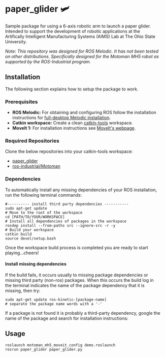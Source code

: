 # paper_glider :small_airplane:
Sample package for using a 6-axis robotic arm to launch a paper glider. Intended to support the development of robotic applications at the Artifically Intelligent Manufacturing Systems (AIMS) Lab at The Ohio State University.

_Note: This repository was designed for ROS Melodic. It has not been tested on other distributions._
_Specifically designed for the Motoman MH5 robot as supported by the ROS-Industrial program._

## Installation
The following section explains how to setup the package to work.

### Prerequisites
  - **ROS Melodic:** For obtaining and configuring ROS follow the installation instructions for [full-desktop Melodic installation](http://wiki.ros.org/melodic/Installation/Ubuntu).
  - **Catkin workspace:** Create a clean [catkin-tools](https://catkin-tools.readthedocs.io/en/latest/index.html) workspace.
  - **MoveIt 1:** For installation instructions see [MoveIt's webpage](https://moveit.ros.org/install/).

### Required Repositories
  Clone the below repositories into your catkin-tools workspace:
  - [paper_glider](https://github.com/osu-aims/paper_glider)
  - [ros-industrial/Motoman](https://github.com/ros-industrial/motoman)


### Dependencies
To automatically install any missing dependencies of your ROS installation, run the following terminal commands:

```
#---------- install third party dependencies -----------
sudo apt-get update
# Move to the root of the workspace
cd [PATH/TO/YOUR/WORKSPACE]
# Install all dependencies of packages in the workspace
rosdep install --from-paths src --ignore-src -r -y
# Build your workspace
catkin build
source devel/setup.bash
```
Once the workspace build process is completed you are ready to start playing...cheers!

#### Install missing dependencies
If the build fails, it occurs usually to missing package dependencies or missing third party (non-ros) packages. When this occurs the build log in the terminal indicates the name of the package dependency that it is missing, then try:

```
sudo apt-get update ros-kinetic-[package-name]
# separate the package name words with a '-'
```
If a package is not found it is probably a third-party dependency, google the name of the package and search for installation instructions:

## Usage

```
roslaunch motoman_mh5_moveit_config demo.roslaunch
rosrun paper_glider paper_glider.py
```
